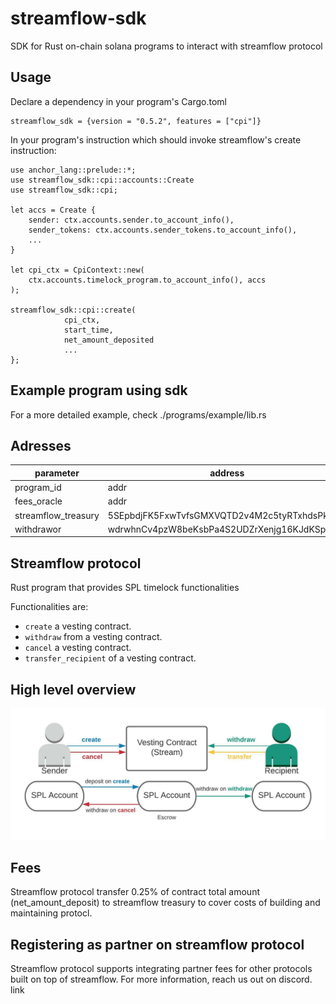 # streamflow-sdk
SDK for Rust on-chain solana programs to interact with streamflow protocol

## Usage

Declare a dependency in your program's Cargo.toml

```
streamflow_sdk = {version = "0.5.2", features = ["cpi"]}
```

In your program's instruction which should invoke streamflow's create instruction:


```
use anchor_lang::prelude::*;
use streamflow_sdk::cpi::accounts::Create
use streamflow_sdk::cpi;

let accs = Create {
    sender: ctx.accounts.sender.to_account_info(),
    sender_tokens: ctx.accounts.sender_tokens.to_account_info(),
    ...
}

let cpi_ctx = CpiContext::new(
    ctx.accounts.timelock_program.to_account_info(), accs
);

streamflow_sdk::cpi::create(
            cpi_ctx,
            start_time,
            net_amount_deposited
            ...
};

```

## Example program using sdk

For a more detailed example, check ./programs/example/lib.rs 

Adresses
---

| parameter           |address|
|---------------------|----|
| program_id          |addr|
| fees_oracle         |addr|
| streamflow_treasury |5SEpbdjFK5FxwTvfsGMXVQTD2v4M2c5tyRTxhdsPkgDw|
| withdrawor          |wdrwhnCv4pzW8beKsbPa4S2UDZrXenjg16KJdKSpb5u|



## Streamflow protocol


Rust program that provides SPL timelock functionalities

Functionalities are:
- `create` a vesting contract.
- `withdraw` from a vesting contract.
- `cancel` a vesting contract.
- `transfer_recipient` of a vesting contract.

High level overview
--
![Overview](../../misc/overview.jpeg)

## Fees

Streamflow protocol transfer 0.25% of contract total amount (net_amount_deposit) to streamflow treasury to cover costs of building and maintaining protocl. 

## Registering as partner on streamflow protocol

Streamflow protocol supports integrating partner fees for other protocols built on top of streamflow. For more information, reach us out on discord. <link>link</link>